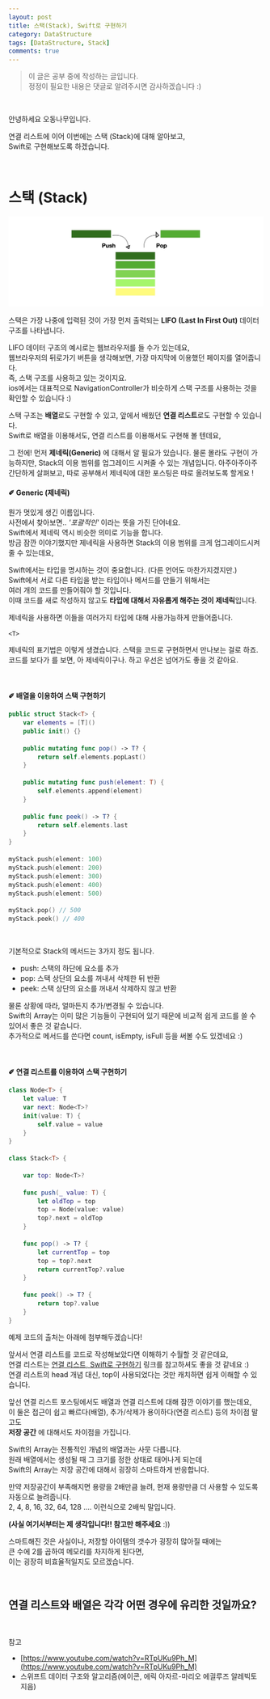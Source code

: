```yaml
---
layout: post
title: 스택(Stack), Swift로 구현하기
category: DataStructure
tags: [DataStructure, Stack]
comments: true
---
```


>이 글은 공부 중에 작성하는 글입니다.   
정정이 필요한 내용은 댓글로 알려주시면 감사하겠습니다 :)

<br>

안녕하세요 오동나무입니다.  <br>

연결 리스트에 이어 이번에는 스택 (Stack)에 대해 알아보고,   
Swift로 구현해보도록 하겠습니다.

<br>

# 스택 (Stack) <br>

![stack1](/assets/post-img/자료구조/stack1.jpg)

스택은 가장 나중에 입력된 것이 가장 먼저 출력되는 **LIFO (Last In First Out)** 데이터 구조를 나타냅니다.  <br>

LIFO 데이터 구조의 예시로는 웹브라우저를 들 수가 있는데요,    
웹브라우저의 뒤로가기 버튼을 생각해보면, 가장 마지막에 이용했던 페이지를 열어줍니다.   
즉, 스택 구조를 사용하고 있는 것이지요.   
ios에서는 대표적으로 NavigationController가 비슷하게 스택 구조를 사용하는 것을 확인할 수 있습니다 :)     <br>

스택 구조는 **배열**로도 구현할 수 있고, 앞에서 배웠던 **연결 리스트**로도 구현할 수 있습니다.    
Swift로 배열을 이용해서도, 연결 리스트를 이용해서도 구현해 볼 텐데요,    <br>

그 전에! 먼저 **제네릭(Generic)** 에 대해서 알 필요가 있습니다. 물론 몰라도 구현이 가능하지만, Stack의 이용 범위를 업그레이드 시켜줄 수 있는 개념입니다. 아주아주아주 간단하게 살펴보고, 따로 공부해서 제네릭에 대한 포스팅은 따로 올려보도록 할게요 !
<br>

#### ✐ Generic (제네릭)
뭔가 멋있게 생긴 이름입니다.   
사전에서 찾아보면.. *'포괄적인'* 이라는 뜻을 가진 단어네요.    
Swift에서 제네릭 역시 비슷한 의미로 기능을 합니다.      
방금 잠깐 이야기했지만 제네릭을 사용하면 Stack의 이용 범위를 크게 업그레이드시켜줄 수 있는데요, <br>

Swift에서는 타입을 명시하는 것이 중요합니다. (다른 언어도 마찬가지겠지만.)   
Swift에서 서로 다른 타입을 받는 타입이나 메서드를 만들기 위해서는   
여러 개의 코드를 만들어줘야 할 것입니다.     
이때 코드를 새로 작성하지 않고도 **타입에 대해서 자유롭게 해주는 것이 제네릭**입니다.    <br>

제네릭을 사용하면 이들을 여러가지 타입에 대해 사용가능하게 만들어줍니다.   
```
<T>
```
제네릭의 표기법은 이렇게 생겼습니다. 스택을 코드로 구현하면서 만나보는 걸로 하죠.   
코드를 보다가 <T>를 보면, 아 제네릭이구나. 하고 우선은 넘어가도 좋을 것 같아요.

<br>

#### ✐ 배열을 이용하여 스택 구현하기 <br>

```swift
public struct Stack<T> {
    var elements = [T]()
    public init() {}

    public mutating func pop() -> T? {
        return self.elements.popLast()
    }

    public mutating func push(element: T) {
        self.elements.append(element)
    }

    public func peek() -> T? {
        return self.elements.last
    }
}

myStack.push(element: 100)
myStack.push(element: 200)
myStack.push(element: 300)
myStack.push(element: 400)
myStack.push(element: 500)

myStack.pop() // 500
myStack.peek() // 400

```

<br>

기본적으로 Stack의 메서드는 3가지 정도 됩니다.
* push: 스택의 하단에 요소를 추가
* pop: 스택 상단의 요소를 꺼내서 삭제한 뒤 반환
* peek: 스택 상단의 요소를 꺼내서 삭제하지 않고 반환

물론 상황에 따라, 얼마든지 추가/변경될 수 있습니다.   
Swift의 Array는 이미 많은 기능들이 구현되어 있기 때문에 비교적 쉽게 코드를 쓸 수 있어서 좋은 것 같습니다.   
추가적으로 메서드를 쓴다면 count, isEmpty, isFull 등을 써볼 수도 있겠네요 :)

<br>


#### ✐ 연결 리스트를 이용하여 스택 구현하기 <br>

```swift
class Node<T> {
    let value: T
    var next: Node<T>?
    init(value: T) {
        self.value = value
    }
}

class Stack<T> {

    var top: Node<T>?

    func push(_ value: T) {
        let oldTop = top
        top = Node(value: value)
        top?.next = oldTop
    }

    func pop() -> T? {
        let currentTop = top
        top = top?.next
        return currentTop?.value
    }

    func peek() -> T? {
        return top?.value
    }
}
```

예제 코드의 출처는 아래에 첨부해두겠습니다! <br>

앞서서 연결 리스트를 코드로 작성해보았다면 이해하기 수월할 것 같은데요,    
연결 리스트는 [연결 리스트, Swift로 구현하기](https://odong-tree.github.io/자료구조/2020/12/10/linkedlist/) 링크를 참고하셔도 좋을 것 같네요 :)   
연결 리스트의 head 개념 대신, top이 사용되었다는 것만 캐치하면 쉽게 이해할 수 있습니다.
<br>

앞선 연결 리스트 포스팅에서도  배열과 연결 리스트에 대해 잠깐 이야기를 했는데요,   
이 둘은 접근이 쉽고 빠르다(배열), 추가/삭제가 용이하다(연결 리스트) 등의 차이점 말고도   
**저장 공간** 에 대해서도 차이점을 가집니다.   <br>

Swift의 Array는 전통적인 개념의 배열과는 사뭇 다릅니다.    
원래 배열에서는 생성될 때 그 크기를 정한 상태로 태어나게 되는데   
Swift의 Array는 저장 공간에 대해서 굉장히 스마트하게 반응합니다.   <br>

만약 저장공간이 부족해지면 용량을 2배만큼 늘려, 현재 용량만큼 더 사용할 수 있도록 자동으로 늘려줍니다.    
2, 4, 8, 16, 32, 64, 128 .... 이런식으로 2배씩 말입니다.   

**(사실 여기서부터는 제 생각입니다!! 참고만 해주세요** :)) <br>

스마트해진 것은 사실이나, 저장할 아이템의 갯수가 굉장히 많아질 때에는   
큰 수에 2를 곱하여 메모리를 차지하게 된다면,    
이는 굉장히 비효율적일지도 모르겠습니다.

<br>

## 연결 리스트와 배열은 각각 어떤 경우에 유리한 것일까요?

<br>

참고
- [https://www.youtube.com/watch?v=RTpUKu9Ph_M](https://www.youtube.com/watch?v=RTpUKu9Ph_M)
- 스위프트 데이터 구조와 알고리즘(에이콘, 에릭 아자르-마리오 에긜루즈 알레빅토 지음)
